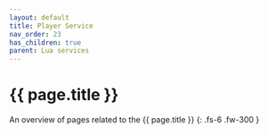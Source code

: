 ```yaml
---
layout: default
title: Player Service
nav_order: 23
has_children: true
parent: Lua services
---
```


# {{ page.title }}


An overview of pages related to the {{ page.title }}
{: .fs-6 .fw-300 }
